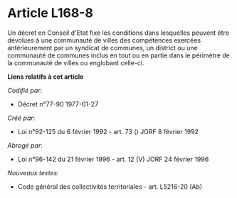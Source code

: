 # Article L168-8

Un décret en Conseil d'Etat fixe les conditions dans lesquelles peuvent être dévolues à une communauté de villes des
compétences exercées antérieurement par un syndicat de communes, un district ou une communauté de communes inclus en tout ou
en partie dans le périmètre de la communauté de villes ou englobant celle-ci.

**Liens relatifs à cet article**

_Codifié par_:

  - Décret n°77-90 1977-01-27

_Créé par_:

  - Loi n°92-125 du 6 février 1992 - art. 73 () JORF 8 février 1992

_Abrogé par_:

  - Loi n°96-142 du 21 février 1996 - art. 12 (V) JORF 24 février 1996

_Nouveaux textes_:

  - Code général des collectivités territoriales - art. L5216-20 (Ab)
